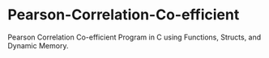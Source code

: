 # Pearson-Correlation-Co-efficient
Pearson Correlation Co-efficient Program in C using Functions, Structs, and Dynamic Memory.
